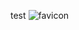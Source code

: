 test
![favicon](https://user-images.githubusercontent.com/83655433/156631177-b4383b3b-fbb8-4d9e-a86e-9d238c7223c4.jpg)
